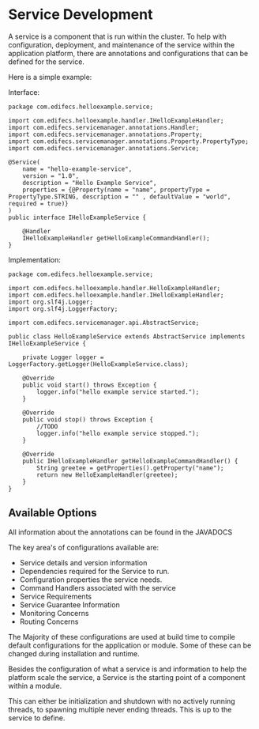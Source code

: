 # Service Development

A service is a component that is run within the cluster. To help with configuration, deployment, and maintenance of the
service within the application platform, there are annotations and configurations that can be defined for the service.

Here is a simple example:

Interface:

    package com.edifecs.helloexample.service;
    
    import com.edifecs.helloexample.handler.IHelloExampleHandler;
    import com.edifecs.servicemanager.annotations.Handler;
    import com.edifecs.servicemanager.annotations.Property;
    import com.edifecs.servicemanager.annotations.Property.PropertyType;
    import com.edifecs.servicemanager.annotations.Service;
    
    @Service(
    	name = "hello-example-service", 
    	version = "1.0", 
    	description = "Hello Example Service", 
    	properties = {@Property(name = "name", propertyType = PropertyType.STRING, description = "" , defaultValue = "world", required = true)}
    )
    public interface IHelloExampleService {
    
        @Handler
        IHelloExampleHandler getHelloExampleCommandHandler();
    }

Implementation:

    package com.edifecs.helloexample.service;
    
    import com.edifecs.helloexample.handler.HelloExampleHandler;
    import com.edifecs.helloexample.handler.IHelloExampleHandler;
    import org.slf4j.Logger;
    import org.slf4j.LoggerFactory;
    
    import com.edifecs.servicemanager.api.AbstractService;
    
    public class HelloExampleService extends AbstractService implements IHelloExampleService {
    	
    	private Logger logger = LoggerFactory.getLogger(HelloExampleService.class);
    
    	@Override
    	public void start() throws Exception {
    		logger.info("hello example service started.");
    	}
    
    	@Override
    	public void stop() throws Exception {
    		//TODO
    		logger.info("hello example service stopped.");
    	}
    
        @Override
        public IHelloExampleHandler getHelloExampleCommandHandler() {
            String greetee = getProperties().getProperty("name");
            return new HelloExampleHandler(greetee);
        }
    }


## Available Options

All information about the annotations can be found in the JAVADOCS

The key area's of configurations available are:

  * Service details and version information
  * Dependencies required for the Service to run.
  * Configuration properties the service needs.
  * Command Handlers associated with the service
  * Service Requirements
  * Service Guarantee Information
  * Monitoring Concerns
  * Routing Concerns

The Majority of these configurations are used at build time to compile default configurations for the application or
module. Some of these can be changed during installation and runtime.

Besides the configuration of what a service is and information to help the platform scale the service, a Service is the
starting point of a component within a module.

This can either be initialization and shutdown with no actively running threads, to spawning multiple never ending
threads. This is up to the service to define.